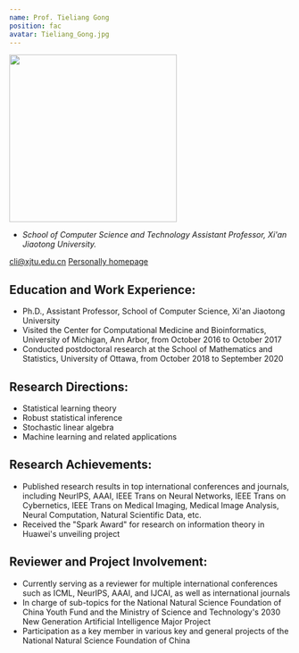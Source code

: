 ```yaml
---
name: Prof. Tieliang Gong
position: fac
avatar: Tieliang_Gong.jpg
---
```


<img width="300" src="{{site.baseurl}}/images/people/{{page.avatar}}" data-action="zoom">

- _School of Computer Science and Technology Assistant Professor, Xi'an Jiaotong University._ <br>

<!--<i class="fa fa-envelope-o"></i> `cli@xjtu.edu.cn`-->
<a href="cli@xjtu.edu.cn"><i class="fa fa-envelope-o"></i> cli@xjtu.edu.cn</a>
[<i class="fa fa-home"></i> Personally homepage](https://gong-tl.github.io/)

## Education and Work Experience:

- Ph.D., Assistant Professor, School of Computer Science, Xi'an Jiaotong University
- Visited the Center for Computational Medicine and Bioinformatics, University of Michigan, Ann Arbor, from October 2016 to October 2017
- Conducted postdoctoral research at the School of Mathematics and Statistics, University of Ottawa, from October 2018 to September 2020

## Research Directions:

- Statistical learning theory
- Robust statistical inference
- Stochastic linear algebra
- Machine learning and related applications

## Research Achievements:

- Published research results in top international conferences and journals, including NeurIPS, AAAI, IEEE Trans on Neural Networks, IEEE Trans on Cybernetics, IEEE Trans on Medical Imaging, Medical Image Analysis, Neural Computation, Natural Scientific Data, etc.
- Received the "Spark Award" for research on information theory in Huawei's unveiling project

## Reviewer and Project Involvement:

- Currently serving as a reviewer for multiple international conferences such as ICML, NeurIPS, AAAI, and IJCAI, as well as international journals
- In charge of sub-topics for the National Natural Science Foundation of China Youth Fund and the Ministry of Science and Technology's 2030 New Generation Artificial Intelligence Major Project
- Participation as a key member in various key and general projects of the National Natural Science Foundation of China